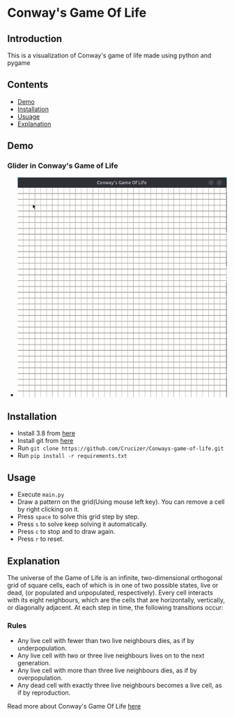 # Conway's Game Of Life

## Introduction
This is a visualization of Conway's game of life made using python and pygame 

## Contents
* [Demo](https://github.com/Crucizer/Conways-game-of-life/#Demo)
* [Installation](https://github.com/Crucizer/Conways-game-of-life/#Installation)
* [Usuage](https://github.com/Crucizer/Conways-game-of-life/#Usuage)
* [Explanation](https://github.com/Crucizer/Conways-game-of-life/#Explanation)

## Demo

### Glider in Conway's Game of Life
* ![Manga Scraper Demo](Demo/demo.gif)

## Installation
* Install 3.8 from [here](https://www.python.org/downloads/release/python-382/)
* Install git from [here](https://git-scm.com/downloads)
* Run `git clone https://github.com/Crucizer/Conways-game-of-life.git`
* Run `pip install -r requirements.txt`

## Usage
* Execute `main.py`
* Draw a pattern on the grid(Using mouse left key). You can remove a cell by right clicking on it.
* Press `space` to solve this grid step by step.
* Press `s` to solve keep solving it automatically.
* Press `c` to stop and to draw again.
* Press `r` to reset.

## Explanation

The universe of the Game of Life is an infinite, two-dimensional orthogonal grid of square cells, each of which is in one of two possible states, live or dead, (or populated and unpopulated, respectively). Every cell interacts with its eight neighbours, which are the cells that are horizontally, vertically, or diagonally adjacent. At each step in time, the following transitions occur:

### Rules
* Any live cell with fewer than two live neighbours dies, as if by underpopulation.
* Any live cell with two or three live neighbours lives on to the next generation.
* Any live cell with more than three live neighbours dies, as if by overpopulation.
* Any dead cell with exactly three live neighbours becomes a live cell, as if by reproduction.

Read more about Conway's Game Of Life [here](https://en.wikipedia.org/wiki/Conway%27s_Game_of_Life)